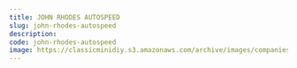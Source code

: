 ```yaml
---
title: JOHN RHODES AUTOSPEED
slug: john-rhodes-autospeed
description:
code: john-rhodes-autospeed
image: https://classicminidiy.s3.amazonaws.com/archive/images/companies/wpa672571b_06.png
---
```


<!-- Content of the page -->

##

    